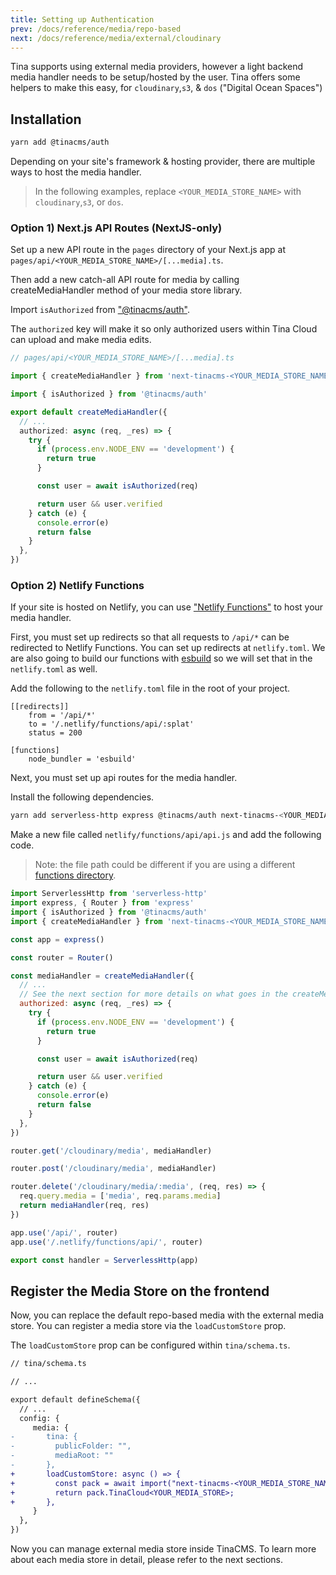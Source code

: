 ```yaml
---
title: Setting up Authentication
prev: /docs/reference/media/repo-based
next: /docs/reference/media/external/cloudinary
---
```


Tina supports using external media providers, however a light backend media handler needs to be setup/hosted by the user. Tina offers some helpers to make this easy, for `cloudinary`,`s3`, & `dos` ("Digital Ocean Spaces")

## Installation

```bash
yarn add @tinacms/auth
```

Depending on your site's framework & hosting provider, there are multiple ways to host the media handler.

> In the following examples, replace `<YOUR_MEDIA_STORE_NAME>` with `cloudinary`,`s3`, or `dos`.

### Option 1) Next.js API Routes (NextJS-only)

Set up a new API route in the `pages` directory of your Next.js app at `pages/api/<YOUR_MEDIA_STORE_NAME>/[...media].ts`.

Then add a new catch-all API route for media by calling createMediaHandler method of your media store library.

Import `isAuthorized` from ["@tinacms/auth"](https://github.com/tinacms/tinacms/tree/main/packages/%40tinacms/auth).

The `authorized` key will make it so only authorized users within Tina Cloud can upload and make media edits.

```ts
// pages/api/<YOUR_MEDIA_STORE_NAME>/[...media].ts

import { createMediaHandler } from 'next-tinacms-<YOUR_MEDIA_STORE_NAME>/dist/handlers'

import { isAuthorized } from '@tinacms/auth'

export default createMediaHandler({
  // ...
  authorized: async (req, _res) => {
    try {
      if (process.env.NODE_ENV == 'development') {
        return true
      }

      const user = await isAuthorized(req)

      return user && user.verified
    } catch (e) {
      console.error(e)
      return false
    }
  },
})
```

### Option 2) Netlify Functions

If your site is hosted on Netlify, you can use ["Netlify Functions"](https://docs.netlify.com/functions/overview/) to host your media handler.

First, you must set up redirects so that all requests to `/api/*` can be redirected to Netlify Functions. You can set up redirects at `netlify.toml`. We are also going to build our functions with [esbuild](https://docs.netlify.com/configure-builds/file-based-configuration/#functions) so we will set that in the `netlify.toml` as well.

Add the following to the `netlify.toml` file in the root of your project.

```text
[[redirects]]
    from = '/api/*'
    to = '/.netlify/functions/api/:splat'
    status = 200

[functions]
    node_bundler = 'esbuild'
```

Next, you must set up api routes for the media handler.

Install the following dependencies.

```bash
yarn add serverless-http express @tinacms/auth next-tinacms-<YOUR_MEDIA_STORE_NAME>
```

Make a new file called `netlify/functions/api/api.js` and add the following code.

> Note: the file path could be different if you are using a different [functions directory](https://docs.netlify.com/configure-builds/file-based-configuration/#functions).

```js
import ServerlessHttp from 'serverless-http'
import express, { Router } from 'express'
import { isAuthorized } from '@tinacms/auth'
import { createMediaHandler } from 'next-tinacms-<YOUR_MEDIA_STORE_NAME>/dist/handlers'

const app = express()

const router = Router()

const mediaHandler = createMediaHandler({
  // ...
  // See the next section for more details on what goes in the createMediaHandler
  authorized: async (req, _res) => {
    try {
      if (process.env.NODE_ENV == 'development') {
        return true
      }

      const user = await isAuthorized(req)

      return user && user.verified
    } catch (e) {
      console.error(e)
      return false
    }
  },
})

router.get('/cloudinary/media', mediaHandler)

router.post('/cloudinary/media', mediaHandler)

router.delete('/cloudinary/media/:media', (req, res) => {
  req.query.media = ['media', req.params.media]
  return mediaHandler(req, res)
})

app.use('/api/', router)
app.use('/.netlify/functions/api/', router)

export const handler = ServerlessHttp(app)
```

## Register the Media Store on the frontend

Now, you can replace the default repo-based media with the external media store. You can register a media store via the `loadCustomStore` prop.

The `loadCustomStore` prop can be configured within `tina/schema.ts`.

```diff
// tina/schema.ts

// ...

export default defineSchema({
  // ...
  config: {
     media: {
-       tina: {
-         publicFolder: "",
-         mediaRoot: ""
-       },
+       loadCustomStore: async () => {
+         const pack = await import("next-tinacms-<YOUR_MEDIA_STORE_NAME>");
+         return pack.TinaCloud<YOUR_MEDIA_STORE>;
+       },
     }
  },
})
```

Now you can manage external media store inside TinaCMS. To learn more about each media store in detail, please refer to the next sections.
